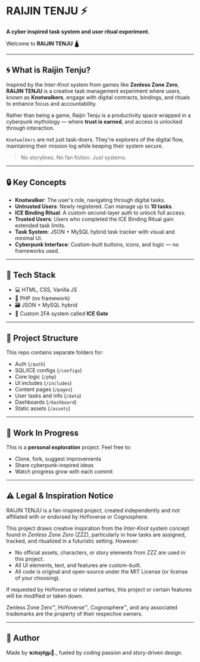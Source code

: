 # RAIJIN TENJU ⚡

**A cyber inspired task system and user ritual experiment.**

Welcome to **RAIJIN TENJU 🛕**

---

## 🌀 What is Raijin Tenju?

Inspired by the *Inter-Knot* system from games like **Zenless Zone Zero**, **RAIJIN TENJU** is a creative task management experiment where users, known as **Knotwalkers**, engage with digital contracts, bindings, and rituals to enhance focus and accountability.

Rather than being a game, Raijin Tenju is a productivity space wrapped in a cyberpunk mythology — where **trust is earned**, and access is unlocked through interaction.

``Knotwalkers`` are not just task-doers. They're explorers of the digital flow, maintaining their mission log while keeping their system secure.

> No storylines. No fan fiction. Just systems.

---

## 🔒 Key Concepts

- **Knotwalker**: The user's role, navigating through digital tasks.
- **Untrusted Users**: Newly registered. Can manage up to **10 tasks**.
- **ICE Binding Ritual**: A custom second-layer auth to unlock full access.
- **Trusted Users**: Users who completed the ICE Binding Ritual gain extended task limits.
- **Task System**: JSON + MySQL hybrid task tracker with visual and minimal UI.
- **Cyberpunk Interface**: Custom-built buttons, icons, and logic — no frameworks used.

---

## 🔧 Tech Stack

- 💻 HTML, CSS, Vanilla JS
- 🧠 PHP (no framework)
- 🗃️ JSON + MySQL hybrid
- 🔐 Custom 2FA system called **ICE Gate**

---

## 📂 Project Structure

This repo contains separate folders for:
- Auth (`/auth`)
- SQL/ICE configs (`/configs`)
- Core logic (`/php`)
- UI includes (`/includes`)
- Content pages (`/pages`)
- User tasks and info (`/data`)
- Dashboards (`/dashboard`)
- Static assets (`/assets`)

---

## 🚧 Work In Progress

This is a **personal exploration** project. Feel free to:
- Clone, fork, suggest improvements
- Share cyberpunk-inspired ideas
- Watch progress grow with each commit

---

## ⚠️ Legal & Inspiration Notice

RAIJIN TENJU is a fan-inspired project, created independently and not affiliated with or endorsed by HoYoverse or Cognosphere.

This project draws creative inspiration from the *Inter-Knot* system concept found in *Zenless Zone Zero* (ZZZ), particularly in how tasks are assigned, tracked, and ritualized in a futuristic setting. However:

- No official assets, characters, or story elements from ZZZ are used in this project.
- All UI elements, text, and features are custom-built.
- All code is original and open-source under the MIT License (or license of your choosing).

If requested by HoYoverse or related parties, this project or certain features will be modified or taken down.

Zenless Zone Zero™, HoYoverse™, Cognosphere™, and any associated trademarks are the property of their respective owners.


---

## 👤 Author

Made by **ҡเ૨เɳ૨ყµ👹.**, fueled by coding passion and story-driven design.